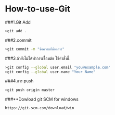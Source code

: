 # How-to-use-Git
###1.Git Add
```bash
>git add .
```
###2.commit
```bash
>git commit -m "ข้อความที่ต้องการ"
```

###3.ถ้ายังไม่ได้ทำการเชื่อมต่อ ใช้คำสั่งนี้
```bash
>git config --global user.email "you@example.com"
>git config --global user.name "Your Name"
```

###4.การ push
```bash
>git push origin master
```

###**Dowload git SCM for windows
```bash
https://git-scm.com/download/win
```
